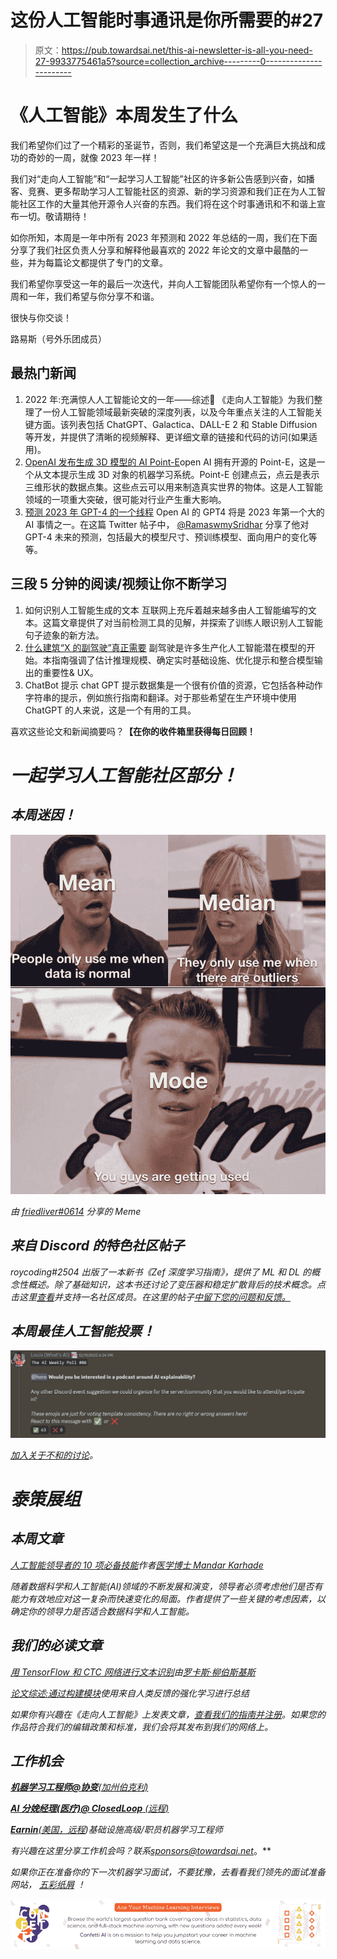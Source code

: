 # 这份人工智能时事通讯是你所需要的#27

> 原文：<https://pub.towardsai.net/this-ai-newsletter-is-all-you-need-27-9933775461a5?source=collection_archive---------0----------------------->

# 《人工智能》本周发生了什么

我们希望你们过了一个精彩的圣诞节，否则，我们希望这是一个充满巨大挑战和成功的奇妙的一周，就像 2023 年一样！

我们对“走向人工智能”和“一起学习人工智能”社区的许多新公告感到兴奋，如播客、竞赛、更多帮助学习人工智能社区的资源、新的学习资源和我们正在为人工智能社区工作的大量其他开源令人兴奋的东西。我们将在这个时事通讯和不和谐上宣布一切。敬请期待！

如你所知，本周是一年中所有 2023 年预测和 2022 年总结的一周，我们在下面分享了我们社区负责人分享和解释他最喜欢的 2022 年论文的文章中最酷的一些，并为每篇论文都提供了专门的文章。

我们希望你享受这一年的最后一次迭代，并向人工智能团队希望你有一个惊人的一周和一年，我们希望与你分享不和谐。

很快与你交谈！

路易斯（号外乐团成员）

## 最热门新闻

1.  2022 年:充满惊人人工智能论文的一年——综述🚀
    《走向人工智能》为我们整理了一份人工智能领域最新突破的深度列表，以及今年重点关注的人工智能关键方面。该列表包括 ChatGPT、Galactica、DALL-E 2 和 Stable Diffusion 等开发，并提供了清晰的视频解释、更详细文章的链接和代码的访问(如果适用)。
2.  [OpenAI 发布生成 3D 模型的 AI Point-E](https://techcrunch.com/2022/12/20/openai-releases-point-e-an-ai-that-generates-3d-models/?guccounter=1)open AI 拥有开源的 Point-E，这是一个从文本提示生成 3D 对象的机器学习系统。Point-E 创建点云，点云是表示三维形状的数据点集。这些点云可以用来制造真实世界的物体。这是人工智能领域的一项重大突破，很可能对行业产生重大影响。
3.  [预测 2023 年 GPT-4 的一个线程](https://twitter.com/ramaswmysridhar/status/1605603043046674435?s=12&t=627yjrqi1exqBQijI3pHeQ)
    Open AI 的 GPT4 将是 2023 年第一个大的 AI 事情之一。在这篇 Twitter 帖子中， [@RamaswmySridhar](https://twitter.com/RamaswmySridhar?s=20&t=fekaF2qc9l80UH8zkbzOIw) 分享了他对 GPT-4 未来的预测，包括最大的模型尺寸、预训练模型、面向用户的变化等等。

## 三段 5 分钟的阅读/视频让你不断学习

1.  如何识别人工智能生成的文本
    互联网上充斥着越来越多由人工智能编写的文本。这篇文章提供了对当前检测工具的见解，并探索了训练人眼识别人工智能句子迹象的新方法。
2.  [什么建筑“X 的副驾驶”真正需要](https://lspace.swyx.io/p/what-building-copilot-for-x-really)
    副驾驶是许多生产化人工智能潜在模型的开始。本指南强调了估计推理规模、确定实时基础设施、优化提示和整合模型输出的重要性& UX。
3.  ChatBot 提示
    chat GPT 提示数据集是一个很有价值的资源，它包括各种动作字符串的提示，例如旅行指南和翻译。对于那些希望在生产环境中使用 ChatGPT 的人来说，这是一个有用的工具。

喜欢这些论文和新闻摘要吗？[](https://www.linkedin.com/newsletters/what-s-ai-daily-research-tl-dr-6935956459641876480/)**【在你的收件箱里获得每日回顾！**

# *一起学习人工智能社区部分！*

## *本周迷因！*

*![](img/d2dcb96972b47f31cd9abf0a6439c808.png)*

*由 [friedliver#0614](https://discord.com/channels/702624558536065165/830572933197201459/1054246266814611587) 分享的 Meme*

## *来自 Discord 的特色社区帖子*

*roycoding#2504 出版了一本新书《Zef 深度学习指南》，提供了 ML 和 DL 的概念性概述。除了基础知识，这本书还讨论了变压器和稳定扩散背后的技术概念。点击这里[查看](https://zefsguides.com/)并支持一名社区成员。在这里的帖子[中留下您的问题和反馈。](https://discord.com/channels/702624558536065165/702632051018301561/1049916312622747689)*

## *本周最佳人工智能投票！*

*![](img/74f0e22a4147dd976ab3b40c1c66106e.png)*

*[加入关于不和的讨论](https://discord.com/channels/702624558536065165/833660976196354079)。*

# *泰策展组*

## *本周文章*

*[人工智能领导者的 10 项必备技能](https://towardsai.net/p/l/10-essential-skills-for-ai-leaders)作者[医学博士 Mandar Karhade](https://ithinkbot.com/)*

*随着数据科学和人工智能(AI)领域的不断发展和演变，领导者必须考虑他们是否有能力有效地应对这一复杂而快速变化的局面。作者提供了一些关键的考虑因素，以确定你的领导力是否适合数据科学和人工智能。*

## *我们的必读文章*

*[用 TensorFlow 和 CTC 网络进行文本识别](https://towardsai.net/p/l/text-recognition-with-tensorflow-and-ctc-network)由[罗卡斯·柳伯斯基斯](https://rokasl.medium.com/)*

*[论文综述:通过](/paper-review-summarization-using-reinforcement-learning-from-human-feedback-e000a66404ff)[构建模块](https://medium.com/@buildingblocks)使用来自人类反馈的强化学习进行总结*

*如果你有兴趣在《走向人工智能》上发表文章，[查看我们的指南并注册](https://contribute.towardsai.net/)。如果您的作品符合我们的编辑政策和标准，我们会将其发布到我们的网络上。*

## *工作机会*

*[**机器学习工程师@协变**(加州伯克利)](http://ws.towardsai.net/5hc)*

*[**AI 分娩经理(医疗)@ ClosedLoop** (远程)](http://ws.towardsai.net/nny)*

*[**Earnin**(美国，远程](http://ws.towardsai.net/1n5))基础设施高级/职员机器学习工程师*

*有兴趣在这里分享工作机会吗？联系[*sponsors@towardsai.net*](mailto:sponsors@towardsai.net)*。**

**如果你正在准备你的下一次机器学习面试，不要犹豫，去看看我们领先的面试准备网站，* [*五彩纸屑*](http://ws.towardsai.net/confetti-ai) *！**

*[![](img/7c650e7caaeb557f6cdcb66e6f9e39e5.png)](https://confetti.ai)*